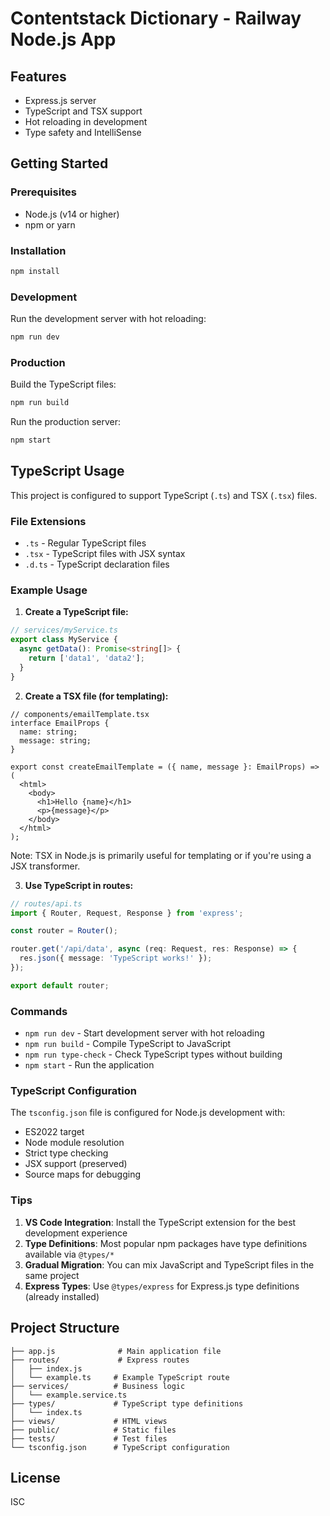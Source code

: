 # Contentstack Dictionary - Railway Node.js App


## Features

- Express.js server
- TypeScript and TSX support
- Hot reloading in development
- Type safety and IntelliSense

## Getting Started

### Prerequisites

- Node.js (v14 or higher)
- npm or yarn

### Installation

```bash
npm install
```

### Development

Run the development server with hot reloading:

```bash
npm run dev
```

### Production

Build the TypeScript files:

```bash
npm run build
```

Run the production server:

```bash
npm start
```

## TypeScript Usage

This project is configured to support TypeScript (`.ts`) and TSX (`.tsx`) files.

### File Extensions

- `.ts` - Regular TypeScript files
- `.tsx` - TypeScript files with JSX syntax
- `.d.ts` - TypeScript declaration files

### Example Usage

1. **Create a TypeScript file:**

```typescript
// services/myService.ts
export class MyService {
  async getData(): Promise<string[]> {
    return ['data1', 'data2'];
  }
}
```

2. **Create a TSX file (for templating):**

```tsx
// components/emailTemplate.tsx
interface EmailProps {
  name: string;
  message: string;
}

export const createEmailTemplate = ({ name, message }: EmailProps) => (
  <html>
    <body>
      <h1>Hello {name}</h1>
      <p>{message}</p>
    </body>
  </html>
);
```

Note: TSX in Node.js is primarily useful for templating or if you're using a JSX transformer.

3. **Use TypeScript in routes:**

```typescript
// routes/api.ts
import { Router, Request, Response } from 'express';

const router = Router();

router.get('/api/data', async (req: Request, res: Response) => {
  res.json({ message: 'TypeScript works!' });
});

export default router;
```

### Commands

- `npm run dev` - Start development server with hot reloading
- `npm run build` - Compile TypeScript to JavaScript
- `npm run type-check` - Check TypeScript types without building
- `npm start` - Run the application

### TypeScript Configuration

The `tsconfig.json` file is configured for Node.js development with:
- ES2022 target
- Node module resolution
- Strict type checking
- JSX support (preserved)
- Source maps for debugging

### Tips

1. **VS Code Integration**: Install the TypeScript extension for the best development experience
2. **Type Definitions**: Most popular npm packages have type definitions available via `@types/*`
3. **Gradual Migration**: You can mix JavaScript and TypeScript files in the same project
4. **Express Types**: Use `@types/express` for Express.js type definitions (already installed)

## Project Structure

```
├── app.js              # Main application file
├── routes/             # Express routes
│   ├── index.js
│   └── example.ts     # Example TypeScript route
├── services/          # Business logic
│   └── example.service.ts
├── types/             # TypeScript type definitions
│   └── index.ts
├── views/             # HTML views
├── public/            # Static files
├── tests/             # Test files
└── tsconfig.json      # TypeScript configuration
```

## License

ISC